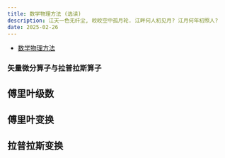 ```yaml
---
title: 数学物理方法 (选读)
description: 江天一色无纤尘, 皎皎空中孤月轮. 江畔何人初见月? 江月何年初照人?
date: 2025-02-26
---
```


- [数学物理方法](https://book.douban.com/subject/10517521/)

### 矢量微分算子与拉普拉斯算子

## 傅里叶级数

## 傅里叶变换

## 拉普拉斯变换
